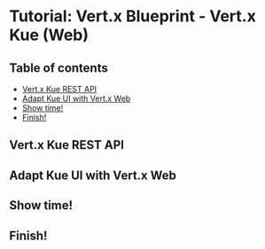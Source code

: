 # Tutorial: Vert.x Blueprint - Vert.x Kue (Web)

## Table of contents

- [Vert.x Kue REST API](#vert-x-kue-rest-api)
- [Adapt Kue UI with Vert.x Web](#adapt-kue-ui-with-vert-x-web)
- [Show time!](#show-time)
- [Finish!](#finish)

## Vert.x Kue REST API

## Adapt Kue UI with Vert.x Web

## Show time!

## Finish!
